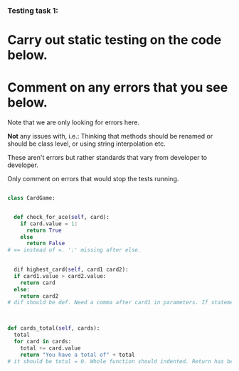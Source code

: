### Testing task 1:

# Carry out static testing on the code below.
# Comment on any errors that you see below.

Note that we are only looking for errors here.

**Not** any issues with, i.e.: 
Thinking that methods should be renamed or should be class level, or using string interpolation etc. 

These aren't errors but rather standards that vary from developer to developer. 

Only comment on errors that would stop the tests running.

```python

class CardGame:


  def check_for_ace(self, card):
    if card.value = 1:
      return True
    else
      return False
# == instead of =. ':' missing after else.
   

  dif highest_card(self, card1 card2):
  if card1.value > card2.value:
    return card
  else:
    return card2
# dif should be def. Need a comma after card1 in parameters. If statement needs to be indented. Needs to return card1 not card.
  


def cards_total(self, cards):
  total
  for card in cards:
    total += card.value
    return "You have a total of" + total
# it should be total = 0. Whole function should indented. Return has been indented wrong too. Return statement also needs to be have a f{total} string.
  
```
